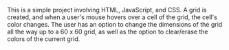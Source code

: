 This is a simple project involving HTML, JavaScript, and CSS. A grid is created, and when a user's mouse hovers over a cell of the grid, the cell's color changes. The user has an option to change the dimensions of the grid all the way up to a 60 x 60 grid, as well as the option to clear/erase the colors of the current grid.